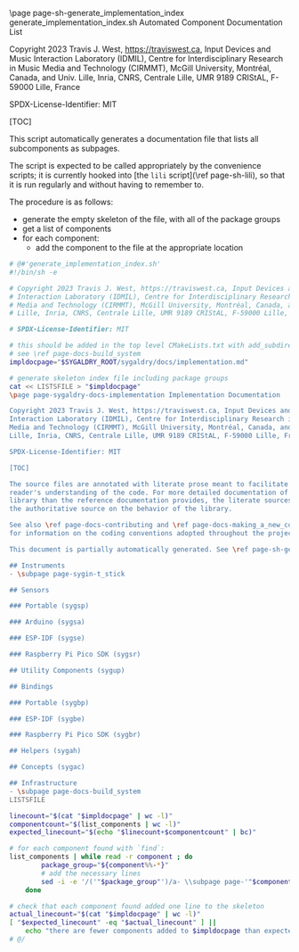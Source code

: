 \page page-sh-generate_implementation_index generate_implementation_index.sh Automated Component Documentation List

Copyright 2023 Travis J. West, https://traviswest.ca, Input Devices and Music
Interaction Laboratory (IDMIL), Centre for Interdisciplinary Research in Music
Media and Technology (CIRMMT), McGill University, Montréal, Canada, and Univ.
Lille, Inria, CNRS, Centrale Lille, UMR 9189 CRIStAL, F-59000 Lille, France

SPDX-License-Identifier: MIT

[TOC]

This script automatically generates a documentation file that lists all
subcomponents as subpages.

The script is expected to be called appropriately by the convenience scripts;
it is currently hooked into [the `lili` script](\ref page-sh-lili), so that it
is run regularly and without having to remember to.

The procedure is as follows:

- generate the empty skeleton of the file, with all of the package groups
- get a list of components
- for each component:
    - add the component to the file at the appropriate location

```sh
# @#'generate_implementation_index.sh'
#!/bin/sh -e

# Copyright 2023 Travis J. West, https://traviswest.ca, Input Devices and Music
# Interaction Laboratory (IDMIL), Centre for Interdisciplinary Research in Music
# Media and Technology (CIRMMT), McGill University, Montréal, Canada, and Univ.
# Lille, Inria, CNRS, Centrale Lille, UMR 9189 CRIStAL, F-59000 Lille, France

# SPDX-License-Identifier: MIT

# this should be added in the top level CMakeLists.txt with add_subdirectory
# see \ref page-docs-build_system
impldocpage="$SYGALDRY_ROOT/sygaldry/docs/implementation.md"

# generate skeleton index file including package groups
cat << LISTSFILE > "$impldocpage"
\page page-sygaldry-docs-implementation Implementation Documentation

Copyright 2023 Travis J. West, https://traviswest.ca, Input Devices and Music
Interaction Laboratory (IDMIL), Centre for Interdisciplinary Research in Music
Media and Technology (CIRMMT), McGill University, Montréal, Canada, and Univ.
Lille, Inria, CNRS, Centrale Lille, UMR 9189 CRIStAL, F-59000 Lille, France

SPDX-License-Identifier: MIT

[TOC]

The source files are annotated with literate prose meant to facilitate the
reader's understanding of the code. For more detailed documentation of the
library than the reference documentation provides, the literate sources are
the authoritative source on the behavior of the library.

See also \ref page-docs-contributing and \ref page-docs-making_a_new_component
for information on the coding conventions adopted throughout the project.

This document is partially automatically generated. See \ref page-sh-generate_implementation_index.

## Instruments
- \subpage page-sygin-t_stick

## Sensors

### Portable (sygsp)

### Arduino (sygsa)

### ESP-IDF (sygse)

### Raspberry Pi Pico SDK (sygsr)

## Utility Components (sygup)

## Bindings

### Portable (sygbp)

### ESP-IDF (sygbe)

### Raspberry Pi Pico SDK (sygbr)

## Helpers (sygah)

## Concepts (sygac)

## Infrastructure
- \subpage page-docs-build_system
LISTSFILE

linecount="$(cat "$impldocpage" | wc -l)"
componentcount="$(list_components | wc -l)"
expected_linecount="$(echo "$linecount+$componentcount" | bc)"

# for each component found with `find`:
list_components | while read -r component ; do
        package_group="${component%%-*}"
        # add the necessary lines
        sed -i -e '/('"$package_group"')/a- \\subpage page-'"$component" "$impldocpage"
    done

# check that each component found added one line to the skeleton
actual_linecount="$(cat "$impldocpage" | wc -l)"
[ "$expected_linecount" -eq "$actual_linecount" ] ||
    echo "there are fewer components added to $impldocpage than expected; is there a new package group? See $0 for more information"
# @/
```

